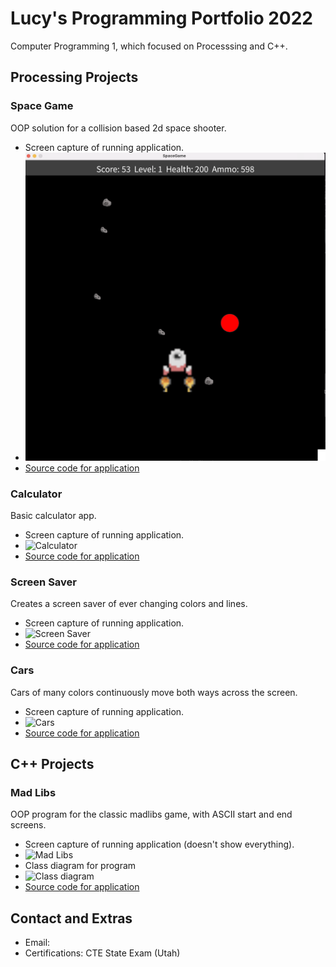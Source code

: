 # Lucy's Programming Portfolio 2022
Computer Programming 1, which focused on Processsing and C++. 
## Processing Projects

### Space Game
OOP solution for a collision based 2d space shooter.
* Screen capture of running application.
* ![SpaceGame](https://github.com/lucystarks/Lportfolio/blob/gh-pages/SGImage/SGImage.png?raw=true)
* [Source code for application](https://github.com/lucystarks/Lportfolio/blob/gh-pages/SRC/SpaceGame.zip)

### Calculator
Basic calculator app.
* Screen capture of running application.
* ![Calculator](https://user-images.githubusercontent.com/89112469/170097041-6f22a8c1-cf8f-4df8-850e-e8813a8da1ca.png)
* [Source code for application](https://github.com/lucystarks/Lportfolio/files/8764982/calculator_2.zip)

### Screen Saver
Creates a screen saver of ever changing colors and lines. 
* Screen capture of running application.
* ![Screen Saver](https://user-images.githubusercontent.com/89112469/170097678-9a993b82-968b-4cb9-aec1-b2ac16ac5e06.png)
* [Source code for application](https://github.com/lucystarks/Lportfolio/files/8765003/ScreenSaver.pde.zip)

### Cars
Cars of many colors continuously move both ways across the screen.
* Screen capture of running application.
* ![Cars](https://user-images.githubusercontent.com/89112469/170101590-656e393d-6248-40a3-9f54-7881429f3b60.png)
* [Source code for application](https://github.com/lucystarks/Lportfolio/files/8765139/Cars.zip)

## C++ Projects

### Mad Libs
OOP program for the classic madlibs game, with ASCII start and end screens.
* Screen capture of running application (doesn't show everything).
* ![Mad Libs](https://user-images.githubusercontent.com/89112469/170540068-7ce6cbb3-e6ba-42c8-811f-aae352858182.png)
* Class diagram for program
* ![Class diagram](https://user-images.githubusercontent.com/89112469/170540703-4130fdab-11cb-43fb-9358-e674166a0378.png)
* [Source code for application](https://github.com/lucystarks/Lportfolio/files/8780814/MadLibs.3.zip)

## Contact and Extras
* Email: 
* Certifications: CTE State Exam (Utah)
